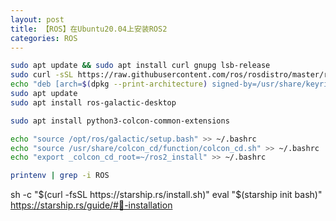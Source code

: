 ```yaml
---
layout: post
title: 【ROS】在Ubuntu20.04上安装ROS2
categories: ROS
---
```


```bash
sudo apt update && sudo apt install curl gnupg lsb-release
sudo curl -sSL https://raw.githubusercontent.com/ros/rosdistro/master/ros.key  -o /usr/share/keyrings/ros-archive-keyring.gpg
echo "deb [arch=$(dpkg --print-architecture) signed-by=/usr/share/keyrings/ros-archive-keyring.gpg] http://packages.ros.org/ros2/ubuntu $(lsb_release -cs) main" | sudo tee /etc/apt/sources.list.d/ros2.list > /dev/null
sudo apt update
sudo apt install ros-galactic-desktop

sudo apt install python3-colcon-common-extensions

echo "source /opt/ros/galactic/setup.bash" >> ~/.bashrc
echo "source /usr/share/colcon_cd/function/colcon_cd.sh" >> ~/.bashrc
echo "export _colcon_cd_root=~/ros2_install" >> ~/.bashrc

printenv | grep -i ROS
```

sh -c "$(curl -fsSL https://starship.rs/install.sh)"
eval "$(starship init bash)"
https://starship.rs/guide/#🚀-installation
